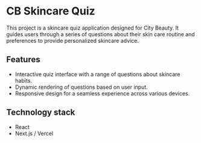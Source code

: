 # CB Skincare Quiz

This project is a skincare quiz application designed for City Beauty. It guides users through a series of questions about their skin care routine and preferences to provide personalized skincare advice.

## Features

- Interactive quiz interface with a range of questions about skincare habits.
- Dynamic rendering of questions based on user input.
- Responsive design for a seamless experience across various devices.

## Technology stack
- React
- Next.js / Vercel